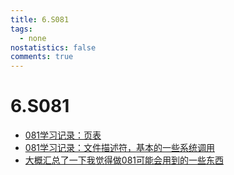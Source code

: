 ```yaml
---
title: 6.S081
tags:
  - none
nostatistics: false
comments: true
---
```


# 6.S081

- [081学习记录：页表](https://forsakendelusion.online/computer/openclass/1249/)
- [081学习记录：文件描述符，基本的一些系统调用](https://mp.weixin.qq.com/s/AC_2qopq9_Gx2E4vZHX6bQ)
- [大概汇总了一下我觉得做081可能会用到的一些东西](https://mp.weixin.qq.com/s/i0p28D9QQk80Fh8rUyltDA)